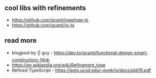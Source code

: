 ## cool libs with refinements

- https://github.com/gcanti/newtype-ts
- https://github.com/gcanti/io-ts

## read more

- blogpost by ☝ guy - https://dev.to/gcanti/functional-design-smart-constructors-14nb
- https://en.wikipedia.org/wiki/Refinement_type
- Refined TypeScript - https://goto.ucsd.edu/~pvekris/docs/pldi16.pdf

